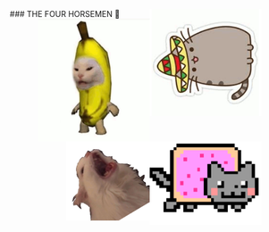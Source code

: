 
<div style="vertical-align: middle;text-align:center">
### THE FOUR HORSEMEN 👋
<img width="200" alt="TACOCAT" src="https://raw.githubusercontent.com/JoeVictor22/JoeVictor22/master/tacocat.gif" align="right">
<img width="200" height="220" alt="NANANACAT" src="https://raw.githubusercontent.com/JoeVictor22/JoeVictor22/master/nananacat.gif" align="right">
<img width="200" alt="NYAN" src="https://raw.githubusercontent.com/JoeVictor22/JoeVictor22/master/nyannyan.gif" align="right">
<img width="150" alt"WAFFLES" src="https://raw.githubusercontent.com/JoeVictor22/JoeVictor22/master/waffles.gif" align="right">
</div>
<!--

Here are some ideas to get you started:

- 🔭 I’m currently working on ...
- 🌱 I’m currently learning ...
- 👯 I’m looking to collaborate on ...
- 🤔 I’m looking for help with ...
- 💬 Ask me about ...
- 📫 How to reach me: ...
- 😄 Pronouns: ...
- ⚡ Fun fact: ...
-->
